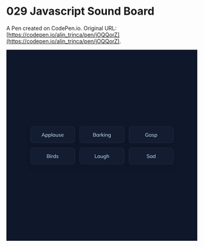 # 029 Javascript Sound Board

A Pen created on CodePen.io. Original URL: [https://codepen.io/alin_trinca/pen/jOQQorZ](https://codepen.io/alin_trinca/pen/jOQQorZ).

![Javascript Sound Board Screenshot](javascript-sound-board.jpg)
